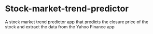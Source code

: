 # Stock-market-trend-predictor
A stock market trend predictor app that predicts the closure price of the stock and extract the data from the Yahoo Finance app
